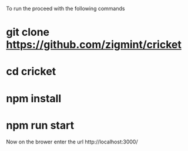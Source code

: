 To run the proceed with the following commands

# git clone https://github.com/zigmint/cricket
# cd cricket
# npm install
# npm run start

Now on the brower enter the url http://localhost:3000/